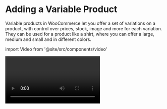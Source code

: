# Adding a Variable Product

Variable products in WooCommerce let you offer a set of variations on a product, with control over prices, stock, image and more for each variation. They can be used for a product like a shirt, where you can offer a large, medium and small and in different colors.

import Video from '@site/src/components/video'

<Video youtubeId='KvUTSmsHCGU' />

***

## Change to A Variable Product Type

To add a variable product, create a new product or edit an existing one.

1. Go to: WooCommerce > Products.
2. Select the Add Product button or Edit an existing product. The Product Data displays.
3. Select Variable product from the Product Data dropdown.

![variable](./img/producttype.png)

## Add Attributes to Use for Variations

In the Attributes section, add attributes before creating variations — use global attributes that are site-wide or define custom ones specific to a product.

To use a global attribute on your product:

1. First **create** a global [attribute](../ecommerce/attributes).
2. Then you can choose said global attribute from the dropdown and select **Add**.
3. Choose **Select all** to add all values from to the variable product (if applicable).
4. Most importantly select the **Used for variations** checkbox to use these for variations.
5. Select **Save attributes**.

![variable](./img/addatts11.png)

![variable](./img/addatts12.png)

## Add Variations

With attributes created and saved to add a variation, go to the Variations section in the Product data box.

### Manually Add a Variation

1. Select **Add variation** from the dropdown menu, and select **Go**.
2. Select attributes for your variation. To change additional data, click the triangle icon to expand the variation.
3. Edit any available data. The only required field is **Regular Price**.
4. Select **Save changes**.

### Creating All Possible Variations

Select **Create variations from all attributes** to have WooCommerce create every possible combination of variations from your attributes and their values and select **Go**:

![variable](./img/createall1.png)

It will create a new variation for each and every possible combination of variation attributes (max 50 per run). If you have more possible combinations you can run it again.

For example, if you have two attributes – color (with values blue and green) and size (with values large and small) it creates the following variations:

- Large Blue
- Large Green
- Small Blue
- Small Green

## Adding Variation Data

Each variation can have the following properties.

- Enabled – Enable or disable the variation.
- Virtual – If this product isn’t physical or shipped, shipping settings are removed.
- Regular Price (required) – Set the price for this variation.
- Sale Price (optional) – Set a price for this variation when on sale.
- Stock quantity – Shows if Manage stock? is selected. Allows to set the current stock level for the variation.
- Allow backorders? – Shows if Manage stock? is selected. Allows to set if backorders are allowed for the variation; if enabled, stock can go below zero.
- Low stock threshold – Shows if Manage stock? is selected. When the stock for the variation reaches this level you will get a notification email. If not set, the product-wide threshold will be used (see Inventory Management below).

![variable](./img/variable1.png)

## Inventory Management

Inventory for variable products can be managed on product and variation levels.

Сhoose how to manage stock by toggling Enable stock management at product level on the Inventory tab:

![variable](./img/inventory21.png)

The following settings are available if you choose to manage stock on a product level:

- SKU – If you use SKUs, set the SKU or leave blank to use the product’s SKU.
- Manage Stock? – Tick the box to manage stock at the variation level.
- Stock Quantity – Shows if Manage Stock is selected. Input the quantity. Stock for the specific variation, or left blank to use the product’s stock settings.
- Allow Backorders – Choose how to handle backorders.
- Low stock threshold – When the stock for the variation reaches this level you will get a notification email.
- Sold Individually? – Allow only one to be sold in one order. (This setting is used for the product itself. You cannot set a specific variation to only be sold once per order)

Choosing to manage stock for variations individually allows you to edit the same properties for each variation.

Set Stock Status can be applied to all variations at once to In stock or Out of stock. Bulk-update under Variations:

![variable](./img/bulkset.png)

## Shipping

Don't forget to add the below if applicable to each variation

- Weight – Weight for the variation, or left blank to use the product’s weight.
- Dimensions – Height, width and length for the variation, or left blank to use the product’s dimensions.

## Add an Image to the Variation

1. Expand the variation.
2. Click the blue image placeholder (screenshot).
3. Select the image you wish to use.
4. Save.

![variable](./img/imagevari.png)